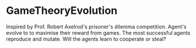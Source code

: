 # GameTheoryEvolution
Inspired by Prof. Robert Axelrod's prisoner's dilemma competition. Agent's evolve to to maximise their reward from games. The most successful agents reproduce and mutate. Will the agents learn to cooperate or steal?
